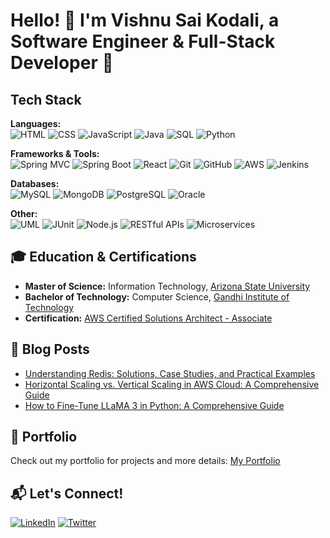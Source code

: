 # Hello! 👋 I'm Vishnu Sai Kodali, a Software Engineer & Full-Stack Developer 🚀

## Tech Stack
**Languages:**  
![HTML](https://img.shields.io/badge/-HTML5-E34F26?logo=html5&logoColor=white) 
![CSS](https://img.shields.io/badge/-CSS3-1572B6?logo=css3&logoColor=white) 
![JavaScript](https://img.shields.io/badge/-JavaScript-F7DF1E?logo=javascript&logoColor=black) 
![Java](https://img.shields.io/badge/-Java-007396?logo=java&logoColor=white) 
![SQL](https://img.shields.io/badge/-SQL-4479A1?logo=sql&logoColor=white) 
![Python](https://img.shields.io/badge/-Python-3776AB?logo=python&logoColor=white)

**Frameworks & Tools:**  
![Spring MVC](https://img.shields.io/badge/-Spring%20MVC-6DB33F?logo=spring&logoColor=white) 
![Spring Boot](https://img.shields.io/badge/-Spring%20Boot-6DB33F?logo=springboot&logoColor=white) 
![React](https://img.shields.io/badge/-React-61DAFB?logo=react&logoColor=black) 
![Git](https://img.shields.io/badge/-Git-F05032?logo=git&logoColor=white) 
![GitHub](https://img.shields.io/badge/-GitHub-181717?logo=github&logoColor=white) 
![AWS](https://img.shields.io/badge/-AWS-232F3E?logo=amazonaws&logoColor=white) 
![Jenkins](https://img.shields.io/badge/-Jenkins-D24939?logo=jenkins&logoColor=white)

**Databases:**  
![MySQL](https://img.shields.io/badge/-MySQL-4479A1?logo=mysql&logoColor=white) 
![MongoDB](https://img.shields.io/badge/-MongoDB-47A248?logo=mongodb&logoColor=white) 
![PostgreSQL](https://img.shields.io/badge/-PostgreSQL-336791?logo=postgresql&logoColor=white) 
![Oracle](https://img.shields.io/badge/-Oracle-F80000?logo=oracle&logoColor=white)

**Other:**  
![UML](https://img.shields.io/badge/-UML-FFFFFF?logo=uml&logoColor=black) 
![JUnit](https://img.shields.io/badge/-JUnit-25A162?logo=junit5&logoColor=white) 
![Node.js](https://img.shields.io/badge/-Node.js-339933?logo=node.js&logoColor=white) 
![RESTful APIs](https://img.shields.io/badge/-RESTful%20APIs-000000?logo=rest&logoColor=white) 
![Microservices](https://img.shields.io/badge/-Microservices-FF5733?logo=microservices&logoColor=white)

## 🎓 Education & Certifications
- **Master of Science:** Information Technology, [Arizona State University](https://www.asu.edu/)
- **Bachelor of Technology:** Computer Science, [Gandhi Institute of Technology](https://www.gitam.edu/)
- **Certification:** [AWS Certified Solutions Architect - Associate](https://www.credly.com/badges/a0a5dcf2-a880-4001-8a90-b11281af6bd6/public_url)

## 📝 Blog Posts
- [Understanding Redis: Solutions, Case Studies, and Practical Examples](https://medium.com/@vishnusaik/understanding-redis-solutions-case-studies-and-practical-examples-1d411835223b)
- [Horizontal Scaling vs. Vertical Scaling in AWS Cloud: A Comprehensive Guide](https://medium.com/@vishnusaik/horizontal-scaling-vs-vertical-scaling-in-aws-cloud-a-comprehensive-guide-45c9c26c908a)
- [How to Fine-Tune LLaMA 3 in Python: A Comprehensive Guide](https://medium.com/@vishnusaik/how-to-fine-tune-llama-3-in-python-a-comprehensive-guide-1b7c87850216)

## 🌟 Portfolio
Check out my portfolio for projects and more details: [My Portfolio](https://www.vskodali.me/)

## 📬 Let's Connect!
[![LinkedIn](https://img.shields.io/badge/-LinkedIn-0077B5?logo=linkedin&logoColor=white)](https://www.linkedin.com/in/vishnusaikodali/)
[![Twitter](https://img.shields.io/badge/-Twitter-1DA1F2?logo=twitter&logoColor=white)](https://twitter.com/vishnusai21)


